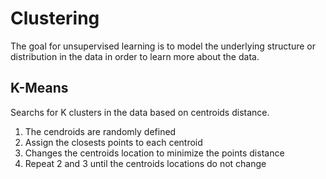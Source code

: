 # Clustering

The goal for unsupervised learning is to model the underlying structure or distribution in the data in order to learn more about the data.

## K-Means
Searchs for K clusters in the data based on centroids distance.

1. The cendroids are randomly defined
2. Assign the closests points to each centroid
3. Changes the centroids location to minimize the points distance
4. Repeat 2 and 3 until the centroids locations do not change

```python

```
